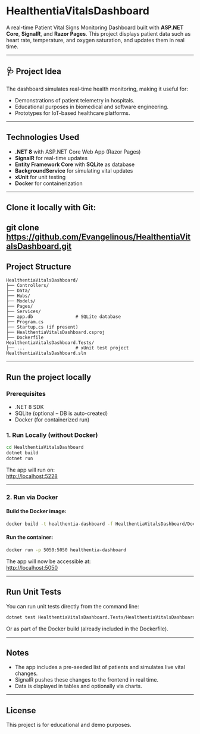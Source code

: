 
# HealthentiaVitalsDashboard

A real-time Patient Vital Signs Monitoring Dashboard built with **ASP.NET Core**, **SignalR**, and **Razor Pages**. This project displays patient data such as heart rate, temperature, and oxygen saturation, and updates them in real time.

---

## 🩺 Project Idea

The dashboard simulates real-time health monitoring, making it useful for:
- Demonstrations of patient telemetry in hospitals.
- Educational purposes in biomedical and software engineering.
- Prototypes for IoT-based healthcare platforms.

---

## Technologies Used

- **.NET 8** with ASP.NET Core Web App (Razor Pages)
- **SignalR** for real-time updates
- **Entity Framework Core** with **SQLite** as database
- **BackgroundService** for simulating vital updates
- **xUnit** for unit testing
- **Docker** for containerization

---
##  Clone it locally with Git:

git clone https://github.com/Evangelinous/HealthentiaVitalsDashboard.git
---
## Project Structure

```
HealthentiaVitalsDashboard/
├── Controllers/
├── Data/
├── Hubs/
├── Models/
├── Pages/
├── Services/
├── app.db                # SQLite database
├── Program.cs
├── Startup.cs (if present)
├── HealthentiaVitalsDashboard.csproj
├── Dockerfile
HealthentiaVitalsDashboard.Tests/
├── ...                   # xUnit test project
HealthentiaVitalsDashboard.sln
```

---

## Run the project locally

### Prerequisites
- .NET 8 SDK
- SQLite (optional – DB is auto-created)
- Docker (for containerized run)

### 1. Run Locally (without Docker)
```bash
cd HealthentiaVitalsDashboard
dotnet build
dotnet run
```

The app will run on:  
[http://localhost:5228](http://localhost:5228)

---

### 2. Run via Docker

#### Build the Docker image:
```bash
docker build -t healthentia-dashboard -f HealthentiaVitalsDashboard/Dockerfile .
```

#### Run the container:
```bash
docker run -p 5050:5050 healthentia-dashboard
```

The app will now be accessible at:  
[http://localhost:5050](http://localhost:5050)

---

## Run Unit Tests

You can run unit tests directly from the command line:

```bash
dotnet test HealthentiaVitalsDashboard.Tests/HealthentiaVitalsDashboard.Tests.csproj
```

Or as part of the Docker build (already included in the Dockerfile).

---

## Notes

- The app includes a pre-seeded list of patients and simulates live vital changes.
- SignalR pushes these changes to the frontend in real time.
- Data is displayed in tables and optionally via charts.

---

## License

This project is for educational and demo purposes.
